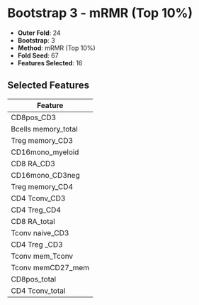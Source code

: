 # Bootstrap 3 - mRMR (Top 10%)

- **Outer Fold**: 24
- **Bootstrap**: 3
- **Method**: mRMR (Top 10%)
- **Fold Seed**: 67
- **Features Selected**: 16

## Selected Features

| Feature |
|---------|
| CD8pos_CD3 |
| Bcells memory_total |
| Treg memory_CD3 |
| CD16mono_myeloid |
| CD8 RA_CD3 |
| CD16mono_CD3neg |
| Treg memory_CD4 |
| CD4 Tconv_CD3 |
| CD4 Treg_CD4 |
| CD8 RA_total |
| Tconv naive_CD3 |
| CD4 Treg _CD3 |
| Tconv mem_Tconv |
| Tconv memCD27_mem |
| CD8pos_total |
| CD4 Tconv_total |
